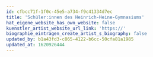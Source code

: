 ```yaml
---
id: cfbcc71f-1f0c-45e5-a734-f9c41334d7ec
title: 'Schüler:innen des Heinrich-Heine-Gymnasiums'
hat_eigene_website_has_own_website: false
kuenstler_artist_website_url_link: 'https://'
biographie_eintragen_create_artist_s_biography: false
updated_by: b1a43fd3-c865-4122-b6cc-50cfa81a1985
updated_at: 1620926444
---
```

